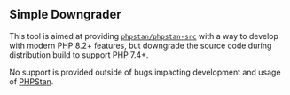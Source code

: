 Simple Downgrader
---------------------------

This tool is aimed at providing [`phpstan/phpstan-src`](https://github.com/phpstan/phpstan-src) with a way to develop with modern PHP 8.2+ features, but downgrade the source code during distribution build to support PHP 7.4+.

No support is provided outside of bugs impacting development and usage of [PHPStan](https://phpstan.org/).
